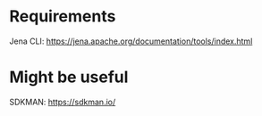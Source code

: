# Requirements
Jena CLI: https://jena.apache.org/documentation/tools/index.html

# Might be useful
SDKMAN: https://sdkman.io/